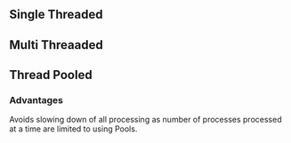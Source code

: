 ## Single Threaded
## Multi Threaaded
## Thread Pooled
### Advantages
Avoids slowing down of all processing as number of processes processed at a time are limited to using Pools.
